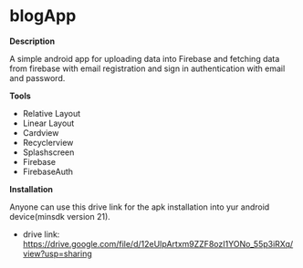 # blogApp

**Description**

A simple android app for uploading data into Firebase and fetching data from firebase with email registration and sign in authentication with email and password.

**Tools**

- Relative Layout
- Linear Layout
- Cardview
- Recyclerview
- Splashscreen
- Firebase
- FirebaseAuth

**Installation**

Anyone can use this drive link for the apk installation into yur android device(minsdk version 21).
- drive link: https://drive.google.com/file/d/12eUIpArtxm9ZZF8ozI1YONo_55p3iRXq/view?usp=sharing
